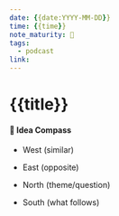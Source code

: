 ```yaml
---
date: {{date:YYYY-MM-DD}}
time: {{time}}
note_maturity: 🌱
tags: 
  - podcast
link: 
---
```

# {{title}}














#### 🧭  Idea Compass
- West  (similar) 

- East (opposite)

- North (theme/question)

- South (what follows)